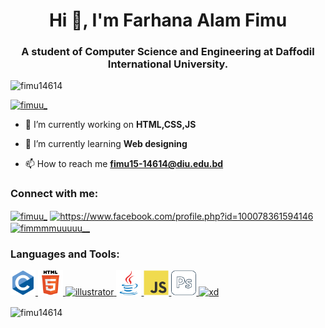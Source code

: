 <h1 align="center">Hi 👋, I'm Farhana Alam Fimu</h1>
<h3 align="center">A student of Computer Science and Engineering at Daffodil International University.</h3>


<p align="left"> <img src="https://komarev.com/ghpvc/?username=fimu14614&label=Profile%20views&color=0e75b6&style=flat" alt="fimu14614" /> </p>

<p align="left"> <a href="https://twitter.com/fimuu_" target="blank"><img src="https://img.shields.io/twitter/follow/fimuu_?logo=twitter&style=for-the-badge" alt="fimuu_" /></a> </p>

- 🔭 I’m currently working on **HTML,CSS,JS**

- 🌱 I’m currently learning **Web designing**

- 📫 How to reach me **fimu15-14614@diu.edu.bd**

<h3 align="left">Connect with me:</h3>
<p align="left">
<a href="https://twitter.com/fimuu_" target="blank"><img align="center" src="https://raw.githubusercontent.com/rahuldkjain/github-profile-readme-generator/master/src/images/icons/Social/twitter.svg" alt="fimuu_" height="30" width="40" /></a>
<a href="https://fb.com/https://www.facebook.com/profile.php?id=100078361594146"([https://www.facebook.com/fimmmmmmmuuuuu123?mibextid=ZbWKwL](https://www.facebook.com/fimmmmmmmuuuuu123?mibextid=ZbWKwL))" target="blank"><img align="center" src="https://raw.githubusercontent.com/rahuldkjain/github-profile-readme-generator/master/src/images/icons/Social/facebook.svg" alt="https://www.facebook.com/profile.php?id=100078361594146" height="30" width="40" /></a>
<a href="[[https://instagram.com/fimmmmuuuuu__](https://www.instagram.com/fimoontasy__?igsh=eGtoazQ1cGhpczJw)](https://www.instagram.com/fimoontasy__?igsh=eGtoazQ1cGhpczJw)" target="blank"><img align="center" src="https://raw.githubusercontent.com/rahuldkjain/github-profile-readme-generator/master/src/images/icons/Social/instagram.svg" alt="fimmmmuuuuu__" height="30" width="40" /></a>
</p>

<h3 align="left">Languages and Tools:</h3>
<p align="left"> <a href="https://www.cprogramming.com/" target="_blank" rel="noreferrer"> <img src="https://raw.githubusercontent.com/devicons/devicon/master/icons/c/c-original.svg" alt="c" width="40" height="40"/> </a> <a href="https://www.w3.org/html/" target="_blank" rel="noreferrer"> <img src="https://raw.githubusercontent.com/devicons/devicon/master/icons/html5/html5-original-wordmark.svg" alt="html5" width="40" height="40"/> </a> <a href="https://www.adobe.com/in/products/illustrator.html" target="_blank" rel="noreferrer"> <img src="https://www.vectorlogo.zone/logos/adobe_illustrator/adobe_illustrator-icon.svg" alt="illustrator" width="40" height="40"/> </a> <a href="https://www.java.com" target="_blank" rel="noreferrer"> <img src="https://raw.githubusercontent.com/devicons/devicon/master/icons/java/java-original.svg" alt="java" width="40" height="40"/> </a> <a href="https://developer.mozilla.org/en-US/docs/Web/JavaScript" target="_blank" rel="noreferrer"> <img src="https://raw.githubusercontent.com/devicons/devicon/master/icons/javascript/javascript-original.svg" alt="javascript" width="40" height="40"/> </a> <a href="https://www.photoshop.com/en" target="_blank" rel="noreferrer"> <img src="https://raw.githubusercontent.com/devicons/devicon/master/icons/photoshop/photoshop-line.svg" alt="photoshop" width="40" height="40"/> </a> <a href="https://www.adobe.com/products/xd.html" target="_blank" rel="noreferrer"> <img src="https://cdn.worldvectorlogo.com/logos/adobe-xd.svg" alt="xd" width="40" height="40"/> </a> </p>

<p><img align="center" src="https://github-readme-stats.vercel.app/api/top-langs?username=fimu14614&show_icons=true&locale=en&layout=compact" alt="fimu14614" /></p>
